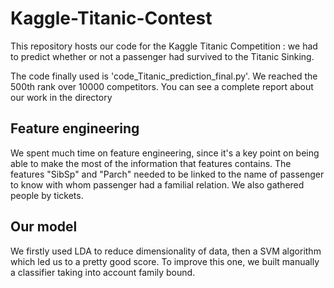 # Kaggle-Titanic-Contest
This repository hosts our code for the Kaggle Titanic Competition : we had to predict whether or not a passenger had survived to the Titanic Sinking.

The code finally used is 'code_Titanic_prediction_final.py'. We reached the 500th rank over 10000 competitors. You can see a complete report about our work in the directory

## Feature engineering

We spent much time on feature engineering, since it's a key point on being able to make the most of the information that features contains. The features "SibSp" and "Parch" needed to be linked to the name of passenger to know with whom passenger had a familial relation.
We also gathered people by tickets.

## Our model
We firstly used LDA to reduce dimensionality of data, then a SVM algorithm which led us to a pretty good score. To improve this one, we built manually a classifier taking into account family bound.

